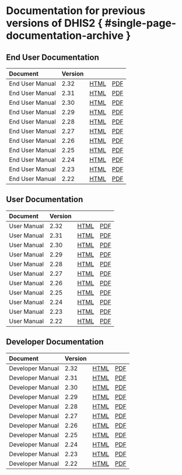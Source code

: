 # Documentation for previous versions of DHIS2 { #single-page-documentation-archive }

## End User Documentation

|Document|Version|||
|:---|---|---|---|
|End User Manual|2.32|[HTML](/archive/en/2.32/end-user/html/dhis2_end_user_manual_full.html)|[PDF](/archive/en/2.32/end-user/dhis2_end_user_manual.pdf)|
|End User Manual|2.31|[HTML](/archive/en/2.31/end-user/html/dhis2_end_user_manual_full.html)|[PDF](/archive/en/2.31/end-user/dhis2_end_user_manual.pdf)|
|End User Manual|2.30|[HTML](/archive/en/2.30/end-user/html/dhis2_end_user_manual_full.html)|[PDF](/archive/en/2.30/end-user/dhis2_end_user_manual.pdf)|
|End User Manual|2.29|[HTML](/archive/en/2.29/end-user/html/dhis2_end_user_manual_full.html)|[PDF](/archive/en/2.29/end-user/dhis2_end_user_manual.pdf)|
|End User Manual|2.28|[HTML](/archive/en/2.28/end-user/html/dhis2_end_user_manual_full.html)|[PDF](/archive/en/2.28/end-user/dhis2_end_user_manual.pdf)|
|End User Manual|2.27|[HTML](/archive/en/2.27/end-user/html/dhis2_end_user_manual_full.html)|[PDF](/archive/en/2.27/end-user/dhis2_end_user_manual.pdf)|
|End User Manual|2.26|[HTML](/archive/en/2.26/end-user/html/dhis2_end_user_manual_full.html)|[PDF](/archive/en/2.26/end-user/dhis2_end_user_manual.pdf)|
|End User Manual|2.25|[HTML](/archive/en/2.25/end-user/html/dhis2_end_user_manual_full.html)|[PDF](/archive/en/2.25/end-user/dhis2_end_user_manual.pdf)|
|End User Manual|2.24|[HTML](/archive/en/2.24/end-user/html/dhis2_end_user_manual_full.html)|[PDF](/archive/en/2.24/end-user/dhis2_end_user_manual.pdf)|
|End User Manual|2.23|[HTML](/archive/en/2.23/end-user/html/dhis2_end_user_manual_full.html)|[PDF](/archive/en/2.23/end-user/dhis2_end_user_manual.pdf)|
|End User Manual|2.22|[HTML](/archive/en/2.22/end-user/html/dhis2_end_user_manual_full.html)|[PDF](/archive/en/2.22/end-user/dhis2_end_user_manual.pdf)|

## User Documentation

|Document|Version|||
|:---|---|---|---|
|User Manual|2.32|[HTML](/archive/en/2.32/user/html/dhis2_user_manual_en_full.html)|[PDF](/archive/en/2.32/user/dhis2_user_manual_en.pdf)|
|User Manual|2.31|[HTML](/archive/en/2.31/user/html/dhis2_user_manual_en_full.html)|[PDF](/archive/en/2.31/user/dhis2_user_manual_en.pdf)|
|User Manual|2.30|[HTML](/archive/en/2.30/user/html/dhis2_user_manual_en_full.html)|[PDF](/archive/en/2.30/user/dhis2_user_manual_en.pdf)|
|User Manual|2.29|[HTML](/archive/en/2.29/user/html/dhis2_user_manual_en_full.html)|[PDF](/archive/en/2.29/user/dhis2_user_manual_en.pdf)|
|User Manual|2.28|[HTML](/archive/en/2.28/user/html/dhis2_user_manual_en_full.html)|[PDF](/archive/en/2.28/user/dhis2_user_manual_en.pdf)|
|User Manual|2.27|[HTML](/archive/en/2.27/user/html/dhis2_user_manual_en_full.html)|[PDF](/archive/en/2.27/user/dhis2_user_manual_en.pdf)|
|User Manual|2.26|[HTML](/archive/en/2.26/user/html/dhis2_user_manual_en_full.html)|[PDF](/archive/en/2.26/user/dhis2_user_manual_en.pdf)|
|User Manual|2.25|[HTML](/archive/en/2.25/user/html/dhis2_user_manual_en_full.html)|[PDF](/archive/en/2.25/user/dhis2_user_manual_en.pdf)|
|User Manual|2.24|[HTML](/archive/en/2.24/user/html/dhis2_user_manual_en_full.html)|[PDF](/archive/en/2.24/user/dhis2_user_manual_en.pdf)|
|User Manual|2.23|[HTML](/archive/en/2.23/user/html/dhis2_user_manual_en_full.html)|[PDF](/archive/en/2.23/user/dhis2_user_manual_en.pdf)|
|User Manual|2.22|[HTML](/archive/en/2.22/user/html/dhis2_user_manual_en_full.html)|[PDF](/archive/en/2.22/user/dhis2_user_manual_en.pdf)|

## Developer Documentation

|Document|Version|||
|:---|---|---|---|
|Developer Manual|2.32|[HTML](/archive/en/2.32/developer/html/dhis2_developer_manual.html)|[PDF](/archive/en/2.32/developer/dhis2_developer_manual.pdf)|
|Developer Manual|2.31|[HTML](/archive/en/2.31/developer/html/dhis2_developer_manual.html)|[PDF](/archive/en/2.31/developer/dhis2_developer_manual.pdf)|
|Developer Manual|2.30|[HTML](/archive/en/2.30/developer/html/dhis2_developer_manual.html)|[PDF](/archive/en/2.30/developer/dhis2_developer_manual.pdf)|
|Developer Manual|2.29|[HTML](/archive/en/2.29/developer/html/dhis2_developer_manual.html)|[PDF](/archive/en/2.29/developer/dhis2_developer_manual.pdf)|
|Developer Manual|2.28|[HTML](/archive/en/2.28/developer/html/dhis2_developer_manual.html)|[PDF](/archive/en/2.28/developer/dhis2_developer_manual.pdf)|
|Developer Manual|2.27|[HTML](/archive/en/2.27/developer/html/dhis2_developer_manual.html)|[PDF](/archive/en/2.27/developer/dhis2_developer_manual.pdf)|
|Developer Manual|2.26|[HTML](/archive/en/2.26/developer/html/dhis2_developer_manual.html)|[PDF](/archive/en/2.26/developer/dhis2_developer_manual.pdf)|
|Developer Manual|2.25|[HTML](/archive/en/2.25/developer/html/dhis2_developer_manual.html)|[PDF](/archive/en/2.25/developer/dhis2_developer_manual.pdf)|
|Developer Manual|2.24|[HTML](/archive/en/2.24/developer/html/dhis2_developer_manual.html)|[PDF](/archive/en/2.24/developer/dhis2_developer_manual.pdf)|
|Developer Manual|2.23|[HTML](/archive/en/2.23/developer/html/dhis2_developer_manual.html)|[PDF](/archive/en/2.23/developer/dhis2_developer_manual.pdf)|
|Developer Manual|2.22|[HTML](/archive/en/2.22/developer/html/dhis2_developer_manual.html)|[PDF](/archive/en/2.22/developer/dhis2_developer_manual.pdf)|

